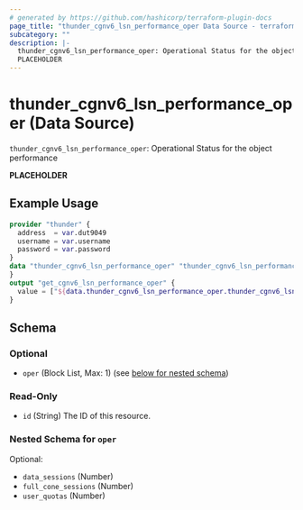 ```yaml
---
# generated by https://github.com/hashicorp/terraform-plugin-docs
page_title: "thunder_cgnv6_lsn_performance_oper Data Source - terraform-provider-thunder"
subcategory: ""
description: |-
  thunder_cgnv6_lsn_performance_oper: Operational Status for the object performance
  PLACEHOLDER
---
```


# thunder_cgnv6_lsn_performance_oper (Data Source)

`thunder_cgnv6_lsn_performance_oper`: Operational Status for the object performance

__PLACEHOLDER__

## Example Usage

```terraform
provider "thunder" {
  address  = var.dut9049
  username = var.username
  password = var.password
}
data "thunder_cgnv6_lsn_performance_oper" "thunder_cgnv6_lsn_performance_oper" {
}
output "get_cgnv6_lsn_performance_oper" {
  value = ["${data.thunder_cgnv6_lsn_performance_oper.thunder_cgnv6_lsn_performance_oper}"]
}
```

<!-- schema generated by tfplugindocs -->
## Schema

### Optional

- `oper` (Block List, Max: 1) (see [below for nested schema](#nestedblock--oper))

### Read-Only

- `id` (String) The ID of this resource.

<a id="nestedblock--oper"></a>
### Nested Schema for `oper`

Optional:

- `data_sessions` (Number)
- `full_cone_sessions` (Number)
- `user_quotas` (Number)


